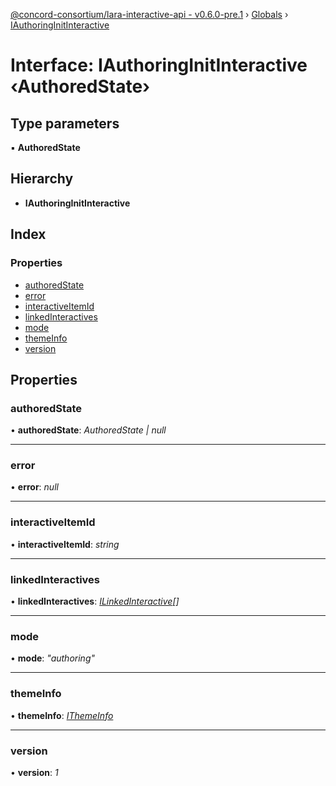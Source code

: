 [@concord-consortium/lara-interactive-api - v0.6.0-pre.1](../README.md) › [Globals](../globals.md) › [IAuthoringInitInteractive](iauthoringinitinteractive.md)

# Interface: IAuthoringInitInteractive ‹**AuthoredState**›

## Type parameters

▪ **AuthoredState**

## Hierarchy

* **IAuthoringInitInteractive**

## Index

### Properties

* [authoredState](iauthoringinitinteractive.md#authoredstate)
* [error](iauthoringinitinteractive.md#error)
* [interactiveItemId](iauthoringinitinteractive.md#interactiveitemid)
* [linkedInteractives](iauthoringinitinteractive.md#linkedinteractives)
* [mode](iauthoringinitinteractive.md#mode)
* [themeInfo](iauthoringinitinteractive.md#themeinfo)
* [version](iauthoringinitinteractive.md#version)

## Properties

###  authoredState

• **authoredState**: *AuthoredState | null*

___

###  error

• **error**: *null*

___

###  interactiveItemId

• **interactiveItemId**: *string*

___

###  linkedInteractives

• **linkedInteractives**: *[ILinkedInteractive](ilinkedinteractive.md)[]*

___

###  mode

• **mode**: *"authoring"*

___

###  themeInfo

• **themeInfo**: *[IThemeInfo](ithemeinfo.md)*

___

###  version

• **version**: *1*
